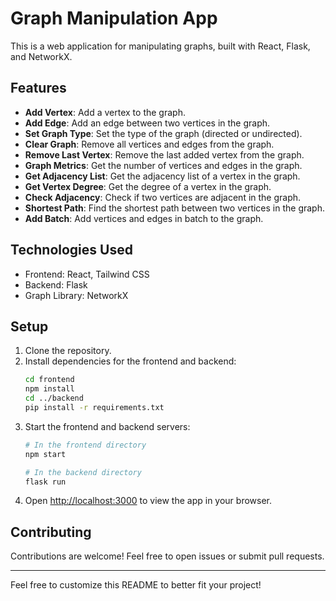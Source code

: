 # Graph Manipulation App

This is a web application for manipulating graphs, built with React, Flask, and NetworkX.

## Features

- **Add Vertex**: Add a vertex to the graph.
- **Add Edge**: Add an edge between two vertices in the graph.
- **Set Graph Type**: Set the type of the graph (directed or undirected).
- **Clear Graph**: Remove all vertices and edges from the graph.
- **Remove Last Vertex**: Remove the last added vertex from the graph.
- **Graph Metrics**: Get the number of vertices and edges in the graph.
- **Get Adjacency List**: Get the adjacency list of a vertex in the graph.
- **Get Vertex Degree**: Get the degree of a vertex in the graph.
- **Check Adjacency**: Check if two vertices are adjacent in the graph.
- **Shortest Path**: Find the shortest path between two vertices in the graph.
- **Add Batch**: Add vertices and edges in batch to the graph.

## Technologies Used

- Frontend: React, Tailwind CSS
- Backend: Flask
- Graph Library: NetworkX

## Setup

1. Clone the repository.
2. Install dependencies for the frontend and backend:
   ```bash
   cd frontend
   npm install
   cd ../backend
   pip install -r requirements.txt
   ```
3. Start the frontend and backend servers:
   ```bash
   # In the frontend directory
   npm start

   # In the backend directory
   flask run
   ```
4. Open [http://localhost:3000](http://localhost:3000) to view the app in your browser.

## Contributing

Contributions are welcome! Feel free to open issues or submit pull requests.

---

Feel free to customize this README to better fit your project!
